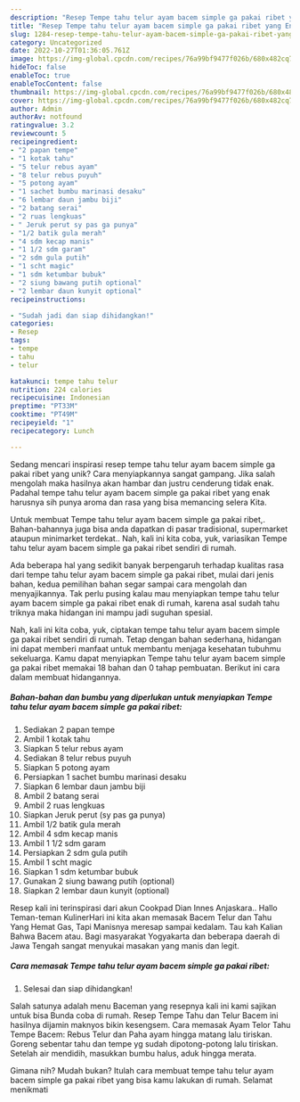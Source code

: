 ```yaml
---
description: "Resep Tempe tahu telur ayam bacem simple ga pakai ribet yang Enak"
title: "Resep Tempe tahu telur ayam bacem simple ga pakai ribet yang Enak"
slug: 1284-resep-tempe-tahu-telur-ayam-bacem-simple-ga-pakai-ribet-yang-enak
category: Uncategorized
date: 2022-10-27T01:36:05.761Z
image: https://img-global.cpcdn.com/recipes/76a99bf9477f026b/680x482cq70/tempe-tahu-telur-ayam-bacem-simple-ga-pakai-ribet-foto-resep-utama.jpg
hideToc: false
enableToc: true
enableTocContent: false
thumbnail: https://img-global.cpcdn.com/recipes/76a99bf9477f026b/680x482cq70/tempe-tahu-telur-ayam-bacem-simple-ga-pakai-ribet-foto-resep-utama.jpg
cover: https://img-global.cpcdn.com/recipes/76a99bf9477f026b/680x482cq70/tempe-tahu-telur-ayam-bacem-simple-ga-pakai-ribet-foto-resep-utama.jpg
author: Admin
authorAv: notfound
ratingvalue: 3.2
reviewcount: 5
recipeingredient:
- "2 papan tempe"
- "1 kotak tahu"
- "5 telur rebus ayam"
- "8 telur rebus puyuh"
- "5 potong ayam"
- "1 sachet bumbu marinasi desaku"
- "6 lembar daun jambu biji"
- "2 batang serai"
- "2 ruas lengkuas"
- " Jeruk perut sy pas ga punya"
- "1/2 batik gula merah"
- "4 sdm kecap manis"
- "1 1/2 sdm garam"
- "2 sdm gula putih"
- "1 scht magic"
- "1 sdm ketumbar bubuk"
- "2 siung bawang putih optional"
- "2 lembar daun kunyit optional"
recipeinstructions:

- "Sudah jadi dan siap dihidangkan!"
categories:
- Resep
tags:
- tempe
- tahu
- telur

katakunci: tempe tahu telur 
nutrition: 224 calories
recipecuisine: Indonesian
preptime: "PT33M"
cooktime: "PT49M"
recipeyield: "1"
recipecategory: Lunch

---
```





Sedang mencari inspirasi resep tempe tahu telur ayam bacem simple ga pakai ribet yang unik? Cara menyiapkannya sangat gampang. Jika salah mengolah maka hasilnya akan hambar dan justru cenderung tidak enak. Padahal tempe tahu telur ayam bacem simple ga pakai ribet yang enak harusnya sih punya aroma dan rasa yang bisa memancing selera Kita.





Untuk membuat Tempe tahu telur ayam bacem simple ga pakai ribet,. Bahan-bahannya juga bisa anda dapatkan di pasar tradisional, supermarket ataupun minimarket terdekat.. Nah, kali ini kita coba, yuk, variasikan Tempe tahu telur ayam bacem simple ga pakai ribet sendiri di rumah.

Ada beberapa hal yang sedikit banyak berpengaruh terhadap kualitas rasa dari tempe tahu telur ayam bacem simple ga pakai ribet, mulai dari jenis bahan, kedua pemilihan bahan segar sampai cara mengolah dan menyajikannya. Tak perlu pusing kalau mau menyiapkan tempe tahu telur ayam bacem simple ga pakai ribet enak di rumah, karena asal sudah tahu triknya maka hidangan ini mampu jadi suguhan spesial.






Nah, kali ini kita coba, yuk, ciptakan tempe tahu telur ayam bacem simple ga pakai ribet sendiri di rumah. Tetap dengan bahan sederhana, hidangan ini dapat memberi manfaat untuk membantu menjaga kesehatan tubuhmu sekeluarga. Kamu dapat menyiapkan Tempe tahu telur ayam bacem simple ga pakai ribet memakai 18 bahan dan 0 tahap pembuatan. Berikut ini cara dalam membuat hidangannya.

<!--inarticleads1-->

##### Bahan-bahan dan bumbu yang diperlukan untuk menyiapkan Tempe tahu telur ayam bacem simple ga pakai ribet:

1. Sediakan 2 papan tempe
1. Ambil 1 kotak tahu
1. Siapkan 5 telur rebus ayam
1. Sediakan 8 telur rebus puyuh
1. Siapkan 5 potong ayam
1. Persiapkan 1 sachet bumbu marinasi desaku
1. Siapkan 6 lembar daun jambu biji
1. Ambil 2 batang serai
1. Ambil 2 ruas lengkuas
1. Siapkan  Jeruk perut (sy pas ga punya)
1. Ambil 1/2 batik gula merah
1. Ambil 4 sdm kecap manis
1. Ambil 1 1/2 sdm garam
1. Persiapkan 2 sdm gula putih
1. Ambil 1 scht magic
1. Siapkan 1 sdm ketumbar bubuk
1. Gunakan 2 siung bawang putih (optional)
1. Siapkan 2 lembar daun kunyit (optional)


Resep kali ini terinspirasi dari akun Cookpad Dian Innes Anjaskara.. Hallo Teman-teman KulinerHari ini kita akan memasak Bacem Telur dan Tahu Yang Hemat Gas, Tapi Manisnya meresap sampai kedalam. Tau kah Kalian Bahwa Bacem atau. Bagi masyarakat Yogyakarta dan beberapa daerah di Jawa Tengah sangat menyukai masakan yang manis dan legit. 

<!--inarticleads2-->

##### Cara memasak Tempe tahu telur ayam bacem simple ga pakai ribet:


1. Selesai dan siap dihidangkan!

Salah satunya adalah menu Baceman yang resepnya kali ini kami sajikan untuk bisa Bunda coba di rumah. Resep Tempe Tahu dan Telur Bacem ini hasilnya dijamin maknyos bikin kesengsem. Cara memasak Ayam Telor Tahu Tempe Bacem: Rebus Telur dan Paha ayam hingga matang lalu tiriskan. Goreng sebentar tahu dan tempe yg sudah dipotong-potong lalu tiriskan. Setelah air mendidih, masukkan bumbu halus, aduk hingga merata. 

Gimana nih? Mudah bukan? Itulah cara membuat tempe tahu telur ayam bacem simple ga pakai ribet yang bisa kamu lakukan di rumah. Selamat menikmati
